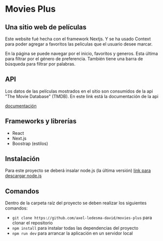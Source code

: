 # Movies Plus
## Una sitio web de películas
Este website fué hecha con el framework Nextjs. Y se ha usado Context para poder agregar a favoritos las peliculas que el usuario desee marcar.

En la página se puede navegar por el inicio, favoritos y generos. Esta última para filtrar por el género de preferencia.
También tiene una barra de búsqueda para filtrar por palabras.

## API

Los datos de las películas mostrados en el sitio son consumidos de la api "The Movie Database" (TMDB). En este link está la documentación de la api

[documentación](https://developers.themoviedb.org/3/getting-started/introduction)

## Frameworks y librerías

 * React
 * Next.js
 * Boostrap (estilos)

## Instalación

Para este proyecto se deberá insalar node.js (la última versión)
[link para descargar node.js](https://nodejs.org/es/download)

## Comandos

Dentro de la carpeta raíz del proyecto se deben realizar los siguientes comandos:

* ```git clone https://github.com/axel-ledesma-david/movies-plus``` para clonar el repositorio
* ```npm install``` para instalar todas las dependencias del proyecto
* ```npm run dev``` para arrancar la aplicación en un servidor local


